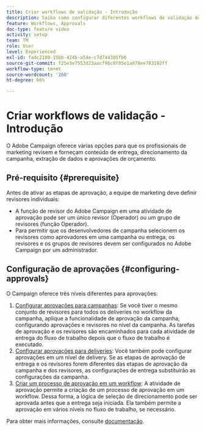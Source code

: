 ```yaml
---
title: Criar workflows de validação - Introdução
description: Saiba como configurar diferentes workflows de validação de aprovação.
feature: Workflows, Approvals
doc-type: feature video
activity: setup
team: TM
role: User
level: Experienced
exl-id: fa4c2180-15bb-424b-a54e-c7d744385fb6
source-git-commit: f25e3e7553d23aacf96c0f05e1ad78ee783192ff
workflow-type: tm+mt
source-wordcount: '260'
ht-degree: 66%

---
```


# Criar workflows de validação - Introdução

O Adobe Campaign oferece várias opções para que os profissionais de marketing revisem e forneçam conteúdo de entrega, direcionamento da campanha, extração de dados e aprovações de orçamento.

## Pré-requisito {#prerequisite}

Antes de ativar as etapas de aprovação, a equipe de marketing deve definir revisores individuais:

* A função de revisor do Adobe Campaign em uma atividade de aprovação pode ser um único revisor (Operador) ou um grupo de revisores (função Operador).
* Para permitir que os desenvolvedores de campanha selecionem os revisores como aprovadores em uma campanha ou entrega, os revisores e os grupos de revisores devem ser configurados no Adobe Campaign por um administrador.

## Configuração de aprovações {#configuring-approvals}

O Campaign oferece três níveis diferentes para aprovações:

1. [Configurar aprovações para campanhas](/help/process-management/create-validation-workflows/configure-approvals-for-campaigns.md): Se você tiver o mesmo conjunto de revisores para todos os deliveries no workflow da campanha, aplique a funcionalidade de aprovação da campanha, configurando aprovações e revisores no nível da campanha. As tarefas de aprovação e os revisores são encaminhados para cada atividade de entrega do fluxo de trabalho depois que o fluxo de trabalho é executado.
2. [Configurar aprovações para deliveries](/help/process-management/create-validation-workflows/configure-approvals-for-deliveries.md): Você também pode configurar aprovações em um nível de delivery. Se as etapas de aprovação de entrega e os revisores forem diferentes das etapas de aprovação da campanha e dos revisores, as configurações de entrega substituirão as configurações da campanha.
3. [Criar um processo de aprovação em um workflow](/help/process-management/create-validation-workflows/create-approval-process-in-a-workflow.md): A atividade de aprovação permite a criação de um processo de aprovação em um workflow. Dessa forma, a lógica de seleção de direcionamento pode ser aprovada antes que a entrega seja iniciada. Ela também permite a aprovação em vários níveis no fluxo de trabalho, se necessário.

Para obter mais informações, consulte [documentação](https://experienceleague.adobe.com/docs/campaign-classic/using/automating-with-workflows/flow-control-activities/approval.html?lang=pt-BR).
